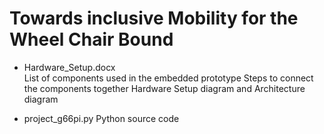 # Towards inclusive Mobility for the Wheel Chair Bound

- Hardware_Setup.docx   
    List of components used in the embedded prototype
    Steps to connect the components together
    Hardware Setup diagram and Architecture diagram

- project_g66pi.py
    Python source code
